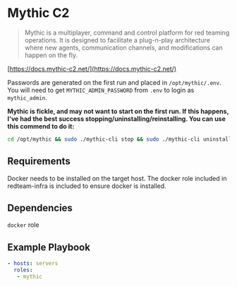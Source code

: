 Mythic C2
=========

> Mythic is a multiplayer, command and control platform for red teaming operations. It is designed to facilitate a plug-n-play architecture where new agents, communication channels, and modifications can happen on the fly.

[https://docs.mythic-c2.net/](https://docs.mythic-c2.net/)

Passwords are generated on the first run and placed in `/opt/mythic/.env`. You will need to get `MYTHIC_ADMIN_PASSWORD` from `.env` to login as `mythic_admin`.

**Mythic is fickle, and may not want to start on the first run. If this happens, I've had the best success stopping/uninstalling/reinstalling. You can use this commend to do it:**

```bash
cd /opt/mythic && sudo ./mythic-cli stop && sudo ./mythic-cli uninstall && sudo rm -rf /opt/mythic && docker rm $(docker ps -a -q --filter "name=mythic") && cd
```

Requirements
------------

Docker needs to be installed on the target host. The docker role included in redteam-infra is included to ensure docker is installed.


Dependencies
------------

`docker` role

Example Playbook
----------------

```yml
- hosts: servers
  roles:
   - mythic
```
